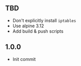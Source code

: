 ## TBD
* Don't explicitly install `iptables`
* Use alpine 3.12
* Add build & push scripts

## 1.0.0
* Init commit
